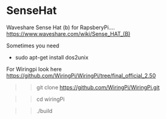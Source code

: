 # SenseHat
Waveshare Sense Hat (b) for RapsberyPi....
https://www.waveshare.com/wiki/Sense_HAT_(B)

Sometimes you need
- sudo apt-get install dos2unix

For Wiringpi look here
https://github.com/WiringPi/WiringPi/tree/final_official_2.50

>> git clone https://github.com/WiringPi/WiringPi.git

>> cd wiringPi

>>./build


